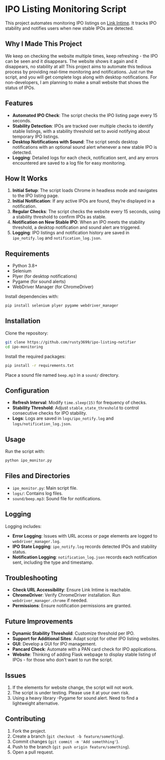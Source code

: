 # IPO Listing Monitoring Script
This project automates monitoring IPO listings on [Link Intime](https://linkintime.co.in/initial_offer/). It tracks IPO stability and notifies users when new stable IPOs are detected.

## Why I Made This Project

We keep on checking the website multiple times, keep refreshing - the IPO can be seen and it disappears. The website shows it again and it disappears, no stability at all! This project aims to automate this tedious process by providing real-time monitoring and notifications. Just run the script, and you will get complete logs along with desktop notifications. For non-developers, I am planning to make a small website that shows the status of IPOs.


## Features

- **Automated IPO Check**: The script checks the IPO listing page every 15 seconds.
- **Stability Detection**: IPOs are tracked over multiple checks to identify stable listings, with a stability threshold set to avoid notifying about temporary IPO listings.
- **Desktop Notifications with Sound**: The script sends desktop notifications with an optional sound alert whenever a new stable IPO is detected.
- **Logging**: Detailed logs for each check, notification sent, and any errors encountered are saved to a log file for easy monitoring.

## How It Works

1. **Initial Setup**: The script loads Chrome in headless mode and navigates to the IPO listing page.
2. **Initial Notification**: If any active IPOs are found, they’re displayed in a notification.
3. **Regular Checks**: The script checks the website every 15 seconds, using a stability threshold to confirm IPOs as stable.
4. **Notification on New Stable IPO**: When an IPO meets the stability threshold, a desktop notification and sound alert are triggered.
5. **Logging**: IPO listings and notification history are saved in `ipo_notify.log` and `notification_log.json`.

## Requirements

- Python 3.8+
- Selenium
- Plyer (for desktop notifications)
- Pygame (for sound alerts)
- WebDriver Manager (for ChromeDriver)

Install dependencies with:
```bash
pip install selenium plyer pygame webdriver_manager
```

## Installation

Clone the repository:
```bash
git clone https://github.com/rusty3699/ipo-listing-notifier
cd ipo-monitoring
```

Install the required packages:
```bash
pip install -r requirements.txt
```

Place a sound file named `beep.mp3` in a `sound/` directory.

## Configuration

- **Refresh Interval**: Modify `time.sleep(15)` for frequency of checks.
- **Stability Threshold**: Adjust `stable_state_threshold` to control consecutive checks for IPO stability.
- **Logs**: Logs are saved in `logs/ipo_notify.log` and `logs/notification_log.json`.

## Usage

Run the script with:
```bash
python ipo_monitor.py
```

## Files and Directories

- `ipo_monitor.py`: Main script file.
- `logs/`: Contains log files.
- `sound/beep.mp3`: Sound file for notifications.

## Logging

Logging includes:
- **Error Logging**: Issues with URL access or page elements are logged to `webdriver_manager.log`.
- **IPO State Logging**: `ipo_notify.log` records detected IPOs and stability status.
- **Notification Logging**: `notification_log.json` records each notification sent, including the type and timestamp.

## Troubleshooting

- **Check URL Accessibility**: Ensure Link Intime is reachable.
- **ChromeDriver**: Verify ChromeDriver installation. Run `webdriver_manager.chrome` if needed.
- **Permissions**: Ensure notification permissions are granted.

## Future Improvements

- **Dynamic Stability Threshold**: Customize threshold per IPO.
- **Support for Additional Sites**: Adapt script for other IPO listing websites.
- **GUI**: Develop a GUI for IPO management.
- **Pancard Check**: Automate with a PAN card check for IPO applications.
- **Website**: Thinking of adding Flask webpage to display stable listing of IPOs - for those who don't want to run the script.

## Issues
1. If the elements for website change, the script will not work.
2. The script is under testing. Please use it at your own risk.
3. Using a heavy library -Pygame for sound alert. Need to find a lightweight alternative. 

## Contributing

1. Fork the project.
2. Create a branch (`git checkout -b feature/something`).
3. Commit changes (`git commit -m 'Add somethhing'`).
4. Push to the branch (`git push origin feature/something`).
5. Open a pull request.

